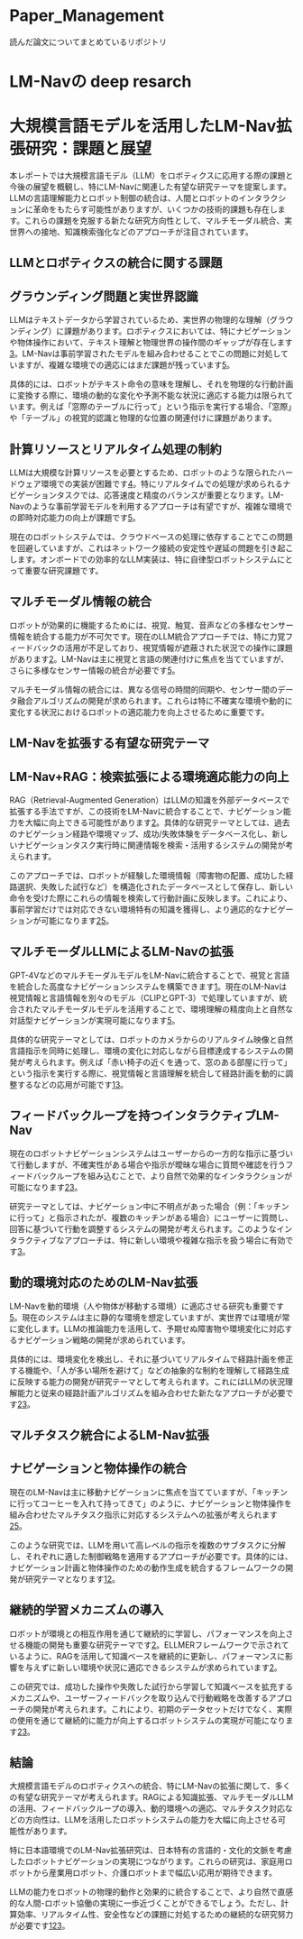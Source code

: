 # Paper_Management
読んだ論文についてまとめているリポジトリ

# LM-Navの deep resarch

# **大規模言語モデルを活用したLM-Nav拡張研究：課題と展望**

本レポートでは大規模言語モデル（LLM）をロボティクスに応用する際の課題と今後の展望を概観し、特にLM-Navに関連した有望な研究テーマを提案します。LLMの言語理解能力とロボット制御の統合は、人間とロボットのインタラクションに革命をもたらす可能性がありますが、いくつかの技術的課題も存在します。これらの課題を克服する新たな研究方向性として、マルチモーダル統合、実世界への接地、知識検索強化などのアプローチが注目されています。

## **LLMとロボティクスの統合に関する課題**

## **グラウンディング問題と実世界認識**

LLMはテキストデータから学習されているため、実世界の物理的な理解（グラウンディング）に課題があります。ロボティクスにおいては、特にナビゲーションや物体操作において、テキスト理解と物理世界の操作間のギャップが存在します[3](https://cacm.acm.org/news/can-llms-make-robots-smarter/)。LM-Navは事前学習されたモデルを組み合わせることでこの問題に対処していますが、複雑な環境での適応にはまだ課題が残っています[5](https://arxiv.org/abs/2207.04429)。

具体的には、ロボットがテキスト命令の意味を理解し、それを物理的な行動計画に変換する際に、環境の動的な変化や予測不能な状況に適応する能力は限られています。例えば「窓際のテーブルに行って」という指示を実行する場合、「窓際」や「テーブル」の視覚的認識と物理的な位置の関連付けに課題があります。

## **計算リソースとリアルタイム処理の制約**

LLMは大規模な計算リソースを必要とするため、ロボットのような限られたハードウェア環境での実装が困難です[4](https://www.reddit.com/r/robotics/comments/1egm4ze/llm_implementation_in_robotics/)。特にリアルタイムでの処理が求められるナビゲーションタスクでは、応答速度と精度のバランスが重要となります。LM-Navのような事前学習モデルを利用するアプローチは有望ですが、複雑な環境での即時対応能力の向上が課題です[5](https://arxiv.org/abs/2207.04429)。

現在のロボットシステムでは、クラウドベースの処理に依存することでこの問題を回避していますが、これはネットワーク接続の安定性や遅延の問題を引き起こします。オンボードでの効率的なLLM実装は、特に自律型ロボットシステムにとって重要な研究課題です。

## **マルチモーダル情報の統合**

ロボットが効果的に機能するためには、視覚、触覚、音声などの多様なセンサー情報を統合する能力が不可欠です。現在のLLM統合アプローチでは、特に力覚フィードバックの活用が不足しており、視覚情報が遮蔽された状況での操作に課題があります[2](https://www.nature.com/articles/s42256-025-01005-x)。LM-Navは主に視覚と言語の関連付けに焦点を当てていますが、さらに多様なセンサー情報の統合が必要です[5](https://arxiv.org/abs/2207.04429)。

マルチモーダル情報の統合には、異なる信号の時間的同期や、センサー間のデータ融合アルゴリズムの開発が求められます。これらは特に不確実な環境や動的に変化する状況におけるロボットの適応能力を向上させるために重要です。

## **LM-Navを拡張する有望な研究テーマ**

## **LM-Nav+RAG：検索拡張による環境適応能力の向上**

RAG（Retrieval-Augmented Generation）はLLMの知識を外部データベースで拡張する手法ですが、この技術をLM-Navに統合することで、ナビゲーション能力を大幅に向上できる可能性があります[2](https://www.nature.com/articles/s42256-025-01005-x)。具体的な研究テーマとしては、過去のナビゲーション経路や環境マップ、成功/失敗体験をデータベース化し、新しいナビゲーションタスク実行時に関連情報を検索・活用するシステムの開発が考えられます。

このアプローチでは、ロボットが経験した環境情報（障害物の配置、成功した経路選択、失敗した試行など）を構造化されたデータベースとして保存し、新しい命令を受けた際にこれらの情報を検索して行動計画に反映します。これにより、事前学習だけでは対応できない環境特有の知識を獲得し、より適応的なナビゲーションが可能になります[2](https://www.nature.com/articles/s42256-025-01005-x)[5](https://arxiv.org/abs/2207.04429)。

## **マルチモーダルLLMによるLM-Navの拡張**

GPT-4VなどのマルチモーダルモデルをLM-Navに統合することで、視覚と言語を統合した高度なナビゲーションシステムを構築できます[1](https://arxiv.org/abs/2401.04334)。現在のLM-Navは視覚情報と言語情報を別々のモデル（CLIPとGPT-3）で処理していますが、統合されたマルチモーダルモデルを活用することで、環境理解の精度向上と自然な対話型ナビゲーションが実現可能になります[5](https://arxiv.org/abs/2207.04429)。

具体的な研究テーマとしては、ロボットのカメラからのリアルタイム映像と自然言語指示を同時に処理し、環境の変化に対応しながら目標達成するシステムの開発が考えられます。例えば「赤い椅子の近くを通って、窓のある部屋に行って」という指示を実行する際に、視覚情報と言語理解を統合して経路計画を動的に調整するなどの応用が可能です[1](https://arxiv.org/abs/2401.04334)[3](https://cacm.acm.org/news/can-llms-make-robots-smarter/)。

## **フィードバックループを持つインタラクティブLM-Nav**

現在のロボットナビゲーションシステムはユーザーからの一方的な指示に基づいて行動しますが、不確実性がある場合や指示が曖昧な場合に質問や確認を行うフィードバックループを組み込むことで、より自然で効果的なインタラクションが可能になります[2](https://www.nature.com/articles/s42256-025-01005-x)[3](https://cacm.acm.org/news/can-llms-make-robots-smarter/)。

研究テーマとしては、ナビゲーション中に不明点があった場合（例：「キッチンに行って」と指示されたが、複数のキッチンがある場合）にユーザーに質問し、回答に基づいて行動を調整するシステムの開発が考えられます。このようなインタラクティブなアプローチは、特に新しい環境や複雑な指示を扱う場合に有効です[3](https://cacm.acm.org/news/can-llms-make-robots-smarter/)。

## **動的環境対応のためのLM-Nav拡張**

LM-Navを動的環境（人や物体が移動する環境）に適応させる研究も重要です[5](https://arxiv.org/abs/2207.04429)。現在のシステムは主に静的な環境を想定していますが、実世界では環境が常に変化します。LLMの推論能力を活用して、予期せぬ障害物や環境変化に対応するナビゲーション戦略の開発が求められています。

具体的には、環境変化を検出し、それに基づいてリアルタイムで経路計画を修正する機能や、「人が多い場所を避けて」などの抽象的な制約を理解して経路生成に反映する能力の開発が研究テーマとして考えられます。これにはLLMの状況理解能力と従来の経路計画アルゴリズムを組み合わせた新たなアプローチが必要です[2](https://www.nature.com/articles/s42256-025-01005-x)[3](https://cacm.acm.org/news/can-llms-make-robots-smarter/)。

## **マルチタスク統合によるLM-Nav拡張**

## **ナビゲーションと物体操作の統合**

現在のLM-Navは主に移動ナビゲーションに焦点を当てていますが、「キッチンに行ってコーヒーを入れて持ってきて」のように、ナビゲーションと物体操作を組み合わせたマルチタスク指示に対応するシステムへの拡張が考えられます[2](https://www.nature.com/articles/s42256-025-01005-x)[5](https://arxiv.org/abs/2207.04429)。

このような研究では、LLMを用いて高レベルの指示を複数のサブタスクに分解し、それぞれに適した制御戦略を適用するアプローチが必要です。具体的には、ナビゲーション計画と物体操作のための動作生成を統合するフレームワークの開発が研究テーマとなります[1](https://arxiv.org/abs/2401.04334)[2](https://www.nature.com/articles/s42256-025-01005-x)。

## **継続的学習メカニズムの導入**

ロボットが環境との相互作用を通じて継続的に学習し、パフォーマンスを向上させる機能の開発も重要な研究テーマです[2](https://www.nature.com/articles/s42256-025-01005-x)。ELLMERフレームワークで示されているように、RAGを活用して知識ベースを継続的に更新し、パフォーマンスに影響を与えずに新しい環境や状況に適応できるシステムが求められています[2](https://www.nature.com/articles/s42256-025-01005-x)。

この研究では、成功した操作や失敗した試行から学習して知識ベースを拡充するメカニズムや、ユーザーフィードバックを取り込んで行動戦略を改善するアプローチの開発が考えられます。これにより、初期のデータセットだけでなく、実際の使用を通じて継続的に能力が向上するロボットシステムの実現が可能になります[2](https://www.nature.com/articles/s42256-025-01005-x)[3](https://cacm.acm.org/news/can-llms-make-robots-smarter/)。

## **結論**

大規模言語モデルのロボティクスへの統合、特にLM-Navの拡張に関して、多くの有望な研究テーマが考えられます。RAGによる知識拡張、マルチモーダルLLMの活用、フィードバックループの導入、動的環境への適応、マルチタスク対応などの方向性は、LLMを活用したロボットシステムの能力を大幅に向上させる可能性があります。

特に日本語環境でのLM-Nav拡張研究は、日本特有の言語的・文化的文脈を考慮したロボットナビゲーションの実現につながります。これらの研究は、家庭用ロボットから産業用ロボット、介護ロボットまで幅広い応用が期待できます。

LLMの能力をロボットの物理的動作と効果的に統合することで、より自然で直感的な人間-ロボット協働の実現に一歩近づくことができるでしょう。ただし、計算効率、リアルタイム性、安全性などの課題に対処するための継続的な研究努力が必要です[1](https://arxiv.org/abs/2401.04334)[2](https://www.nature.com/articles/s42256-025-01005-x)[3](https://cacm.acm.org/news/can-llms-make-robots-smarter/)。